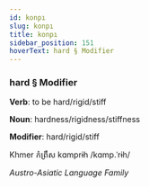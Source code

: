 ```yaml
---
id: konpı
slug: konpı
title: konpı
sidebar_position: 151
hoverText: hard § Modifier
---
```


### hard § Modifier

**Verb**: to be hard/rigid/stiff

**Noun**: hardness/rigidness/stiffness

**Modifier**: hard/rigid/stiff

Khmer កំព្រឹស kɑmprɨh /kɑmp.ˈrɨh/

*Austro-Asiatic Language Family*